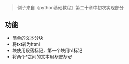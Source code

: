 > 例子来自《python基础教程》第二十章中初次实现部分
## 功能

- 简单的文本分块
- 将txt转为html
- 块使用段落标记，第一个块用h1标记 
- 将两个*之间的文本用<em>标签标记
